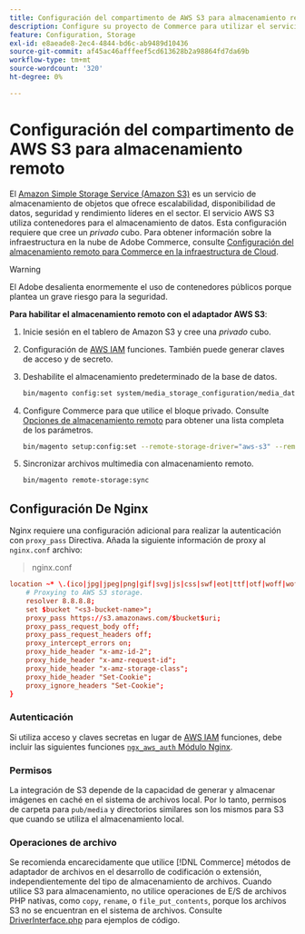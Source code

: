```yaml
---
title: Configuración del compartimento de AWS S3 para almacenamiento remoto
description: Configure su proyecto de Commerce para utilizar el servicio de almacenamiento AWS S3 para el almacenamiento remoto.
feature: Configuration, Storage
exl-id: e8aeade8-2ec4-4844-bd6c-ab9489d10436
source-git-commit: af45ac46afffeef5cd613628b2a98864fd7da69b
workflow-type: tm+mt
source-wordcount: '320'
ht-degree: 0%

---
```


# Configuración del compartimento de AWS S3 para almacenamiento remoto

El [Amazon Simple Storage Service (Amazon S3)][AWS S3] es un servicio de almacenamiento de objetos que ofrece escalabilidad, disponibilidad de datos, seguridad y rendimiento líderes en el sector. El servicio AWS S3 utiliza contenedores para el almacenamiento de datos. Esta configuración requiere que cree un _privado_ cubo. Para obtener información sobre la infraestructura en la nube de Adobe Commerce, consulte [Configuración del almacenamiento remoto para Commerce en la infraestructura de Cloud](cloud-support.md).

>[!WARNING]
>
>El Adobe desalienta enormemente el uso de contenedores públicos porque plantea un grave riesgo para la seguridad.

**Para habilitar el almacenamiento remoto con el adaptador AWS S3**:

1. Inicie sesión en el tablero de Amazon S3 y cree una _privado_ cubo.

1. Configuración de [AWS IAM] funciones. También puede generar claves de acceso y de secreto.

1. Deshabilite el almacenamiento predeterminado de la base de datos.

   ```bash
   bin/magento config:set system/media_storage_configuration/media_database 0
   ```

1. Configure Commerce para que utilice el bloque privado. Consulte [Opciones de almacenamiento remoto](remote-storage.md#remote-storage-options) para obtener una lista completa de los parámetros.

   ```bash
   bin/magento setup:config:set --remote-storage-driver="aws-s3" --remote-storage-bucket="<bucket-name>" --remote-storage-region="<region-name>" --remote-storage-prefix="<optional-prefix>" --remote-storage-key=<optional-access-key> --remote-storage-secret=<optional-secret-key> -n
   ```

1. Sincronizar archivos multimedia con almacenamiento remoto.

   ```bash
   bin/magento remote-storage:sync
   ```

## Configuración De Nginx

Nginx requiere una configuración adicional para realizar la autenticación con `proxy_pass` Directiva. Añada la siguiente información de proxy al `nginx.conf` archivo:

>nginx.conf

```conf
location ~* \.(ico|jpg|jpeg|png|gif|svg|js|css|swf|eot|ttf|otf|woff|woff2)$ {
    # Proxying to AWS S3 storage.
    resolver 8.8.8.8;
    set $bucket "<s3-bucket-name>";
    proxy_pass https://s3.amazonaws.com/$bucket$uri;
    proxy_pass_request_body off;
    proxy_pass_request_headers off;
    proxy_intercept_errors on;
    proxy_hide_header "x-amz-id-2";
    proxy_hide_header "x-amz-request-id";
    proxy_hide_header "x-amz-storage-class";
    proxy_hide_header "Set-Cookie";
    proxy_ignore_headers "Set-Cookie";
}
```

### Autenticación

Si utiliza acceso y claves secretas en lugar de [AWS IAM] funciones, debe incluir las siguientes funciones [`ngx_aws_auth` Módulo Nginx][ngx repo].

### Permisos

La integración de S3 depende de la capacidad de generar y almacenar imágenes en caché en el sistema de archivos local. Por lo tanto, permisos de carpeta para `pub/media` y directorios similares son los mismos para S3 que cuando se utiliza el almacenamiento local.

### Operaciones de archivo

Se recomienda encarecidamente que utilice [!DNL Commerce] métodos de adaptador de archivos en el desarrollo de codificación o extensión, independientemente del tipo de almacenamiento de archivos. Cuando utilice S3 para almacenamiento, no utilice operaciones de E/S de archivos PHP nativas, como `copy`, `rename`, o `file_put_contents`, porque los archivos S3 no se encuentran en el sistema de archivos. Consulte [DriverInterface.php](https://github.com/magento/magento2/blob/2.4-develop/lib/internal/Magento/Framework/Filesystem/DriverInterface.php#L18) para ejemplos de código.

<!-- link definitions -->

[AWS S3]: https://aws.amazon.com/s3
[AWS IAM]: https://aws.amazon.com/iam/
[ngx repo]: https://github.com/anomalizer/ngx_aws_auth
